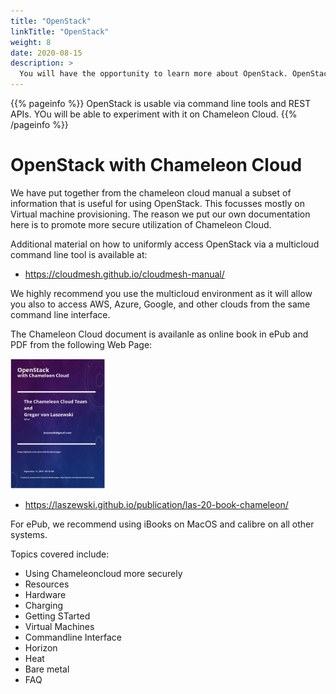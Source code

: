 ```yaml
---
title: "OpenStack"
linkTitle: "OpenStack"
weight: 8
date: 2020-08-15
description: >
  You will have the opportunity to learn more about OpenStack. OpenStack is a Cloud toolkit allowing you to do Bare metal and virtual machine provisioning. Show your user how to work through some end to end examples.
---
```


{{% pageinfo %}}
OpenStack is usable via command line tools and REST APIs. YOu will be able to experiment with it on Chameleon Cloud. 
{{% /pageinfo %}}

# OpenStack with Chameleon Cloud

We have put together from the chameleon cloud manual a subset of
information that is useful for using OpenStack. This focusses mostly
on Virtual machine provisioning. The reason we put our own
documentation here is to promote more secure utilization of Chameleon
Cloud.

Additional material on how to uniformly access OpenStack via a multicloud command line tool is available at:

* https://cloudmesh.github.io/cloudmesh-manual/

We highly recommend you use the multicloud environment as it will
allow you also to access AWS, Azure, Google, and other clouds from the
same command line interface.


The Chameleon Cloud document is availanle as online book in ePub and PDF from the
following Web Page:

[<img class="special-img-class" style="width:30%" src="https://raw.githubusercontent.com/laszewski/laszewski.github.io/master/book/chameleon/featured.png"/>](https://laszewski.github.io/publication/las-20-book-chameleon/)


* <https://laszewski.github.io/publication/las-20-book-chameleon/>

For ePub, we recommend using iBooks on MacOS and calibre on all other systems.

Topics covered include:

* Using Chameleoncloud more securely
* Resources
* Hardware
* Charging
* Getting STarted
* Virtual Machines
* Commandline Interface
* Horizon
* Heat
* Bare metal
* FAQ

